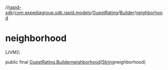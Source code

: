 //[rapid-sdk](../../../../index.md)/[com.expediagroup.sdk.rapid.models](../../index.md)/[GuestRating](../index.md)/[Builder](index.md)/[neighborhood](neighborhood.md)

# neighborhood

[JVM]\

public final [GuestRating.Builder](index.md)[neighborhood](neighborhood.md)([String](https://docs.oracle.com/javase/8/docs/api/java/lang/String.html)neighborhood)
